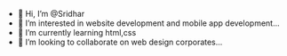 - 👋 Hi, I’m @Sridhar
- 👀 I’m interested in website development and mobile app development...
- 🌱 I’m currently learning html,css
- 💞️ I’m looking to collaborate on web design corporates...


<!---
Sridharkavipriyan/Sridharkavipriyan is a ✨ special ✨ repository because its `README.md` (this file) appears on your GitHub profile.
You can click the Preview link to take a look at your changes.
--->
